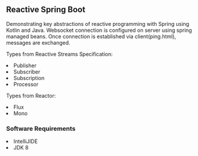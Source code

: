 ##  Reactive Spring Boot
Demonstrating key abstractions of reactive programming with Spring using Kotlin and Java.
Websocket connection is configured on server using spring managed beans. Once connection is established via
client(ping.html), messages are exchanged.

Types from Reactive Streams Specification:
<LI> Publisher
<LI> Subscriber
<LI> Subscription
<LI> Processor

Types from Reactor:
<LI> Flux
<LI> Mono


### Software Requirements

<LI> IntelliJIDE
<LI> JDK 8
